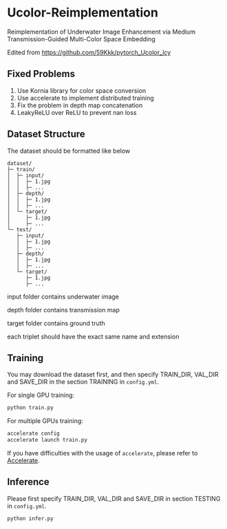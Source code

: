 # Ucolor-Reimplementation

Reimplementation of Underwater Image Enhancement via Medium Transmission-Guided Multi-Color Space Embedding

Edited from https://github.com/59Kkk/pytorch_Ucolor_lcy

## Fixed Problems

1. Use Kornia library for color space conversion
2. Use accelerate to implement distributed training
3. Fix the problem in depth map concatenation
4. LeakyReLU over ReLU to prevent nan loss

## Dataset Structure

The dataset should be formatted like below

```
dataset/
├─ train/
│  ├─ input/
│  │  ├─ 1.jpg
│  │  ├─ ...
│  ├─ depth/
│  │  ├─ 1.jpg
│  │  ├─ ...
│  └─ target/
│     ├─ 1.jpg
│     ├─ ...
└─ test/
   ├─ input/
   │  ├─ 1.jpg
   │  ├─ ...
   ├─ depth/
   │  ├─ 1.jpg
   │  ├─ ...
   └─ target/
      ├─ 1.jpg
      ├─ ...

```

input folder contains underwater image

depth folder contains transmission map

target folder contains ground truth

each triplet should have the exact same name and extension

## Training

You may download the dataset first, and then specify TRAIN_DIR, VAL_DIR and SAVE_DIR in the section TRAINING in `config.yml`.

For single GPU training:

```bash
python train.py
```

For multiple GPUs training:

```bash
accelerate config
accelerate launch train.py
```

If you have difficulties with the usage of `accelerate`, please refer to [Accelerate](https://github.com/huggingface/accelerate).

## Inference

Please first specify TRAIN_DIR, VAL_DIR and SAVE_DIR in section TESTING in `config.yml`.

```bash
python infer.py
```